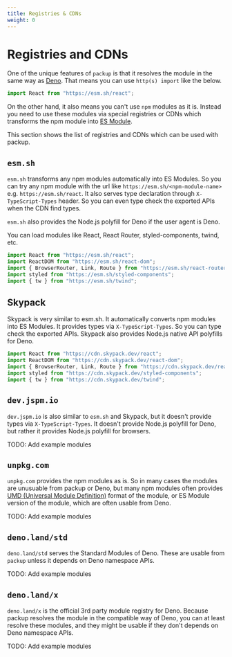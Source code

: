 ```yaml
---
title: Registries & CDNs
weight: 0
---
```


# Registries and CDNs

One of the unique features of `packup` is that it resolves the module in the same way as [Deno](https://deno.land/). That means you can use `http(s) import` like the below.

```ts
import React from "https://esm.sh/react";
```

On the other hand, it also means you can't use `npm` modules as it is. Instead you need to use these modules via special registries or CDNs which transforms the npm module into [ES Module](https://developer.mozilla.org/en-US/docs/Web/JavaScript/Guide/Modules).

This section shows the list of registries and CDNs which can be used with packup.

## `esm.sh`

`esm.sh` transforms any npm modules automatically into ES Modules. So you can try any npm module with the url like `https://esm.sh/<npm-module-name>` e.g. `https://esm.sh/react`. It also serves type declaration through `X-TypeScript-Types` header. So you can even type check the exported APIs when the CDN find types.

`esm.sh` also provides the Node.js polyfill for Deno if the user agent is Deno.

You can load modules like React, React Router, styled-components, twind, etc.

```ts
import React from "https://esm.sh/react";
import ReactDOM from "https://esm.sh/react-dom";
import { BrowserRouter, Link, Route } from "https://esm.sh/react-router";
import styled from "https://esm.sh/styled-components";
import { tw } from "https://esm.sh/twind";
```

## Skypack

Skypack is very similar to esm.sh. It automatically converts npm modules into ES Modules. It provides types via `X-TypeScript-Types`. So you can type check the exported APIs. Skypack also provides Node.js native API polyfills for Deno.

```ts
import React from "https://cdn.skypack.dev/react";
import ReactDOM from "https://cdn.skypack.dev/react-dom";
import { BrowserRouter, Link, Route } from "https://cdn.skypack.dev/react-router";
import styled from "https://cdn.skypack.dev/styled-components";
import { tw } from "https://cdn.skypack.dev/twind";
```

## `dev.jspm.io`

`dev.jspm.io` is also similar to `esm.sh` and Skypack, but it doesn't provide types via `X-TypeScript-Types`. It doesn't provide Node.js polyfill for Deno, but rather it provides Node.js polyfill for browsers.

TODO: Add example modules

## `unpkg.com`

`unpkg.com` provides the npm modules as is. So in many cases the modules are unusuable from packup or Deno, but many npm modules often provides [UMD (Universal Module Definition)](https://github.com/umdjs/umd) format of the module, or ES Module version of the module, which are often usable from Deno.

TODO: Add example modules

## `deno.land/std`

`deno.land/std` serves the Standard Modules of Deno. These are usable from `packup` unless it depends on Deno namespace APIs.

TODO: Add example modules

## `deno.land/x`

`deno.land/x` is the official 3rd party module registry for Deno. Because packup resolves the module in the compatible way of Deno, you can at least resolve these modules, and they might be usable if they don't depends on Deno namespace APIs.

TODO: Add example modules
